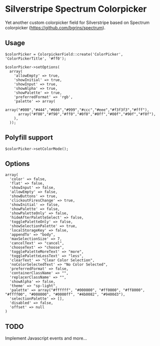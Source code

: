 # Silverstripe Spectrum Colorpicker
Yet another custom colorpicker field for Silverstripe based on Spectrum colorpicker (https://github.com/bgrins/spectrum).

## Usage
```
$colorPicker = ColorpickerField::create('ColorPicker', 'ColorPickerTitle', '#ff0');

$colorPicker->setOptions(
  array(
    'allowEmpty' => true,
    'showInitial' => true,
    'showInput' => true,
    'showAlpha' => true,
    'showPalette' => true,
    'preferredFormat' => 'rgb',
    'palette' => array(
      array("#000","#444","#666","#999","#ccc","#eee","#f3f3f3","#fff"),
      array("#f00","#f90","#ff0","#0f0","#0ff","#00f","#90f","#f0f"),
    ),
  ));
```
            
## Polyfill support
`$colorPicker->setColorMode();`

## Options
```
array(
  'color' => false,
  'flat' => false,
  'showInput' => false,
  'allowEmpty' => false,
  'showButtons' => true,
  'clickoutFiresChange' => true,
  'showInitial' => false,
  'showPalette' => false,
  'showPaletteOnly' => false,
  'hideAfterPaletteSelect' => false,
  'togglePaletteOnly' => false,
  'showSelectionPalette' => true,
  'localStorageKey' => false,
  'appendTo' => "body",
  'maxSelectionSize' => 7,
  'cancelText' => "cancel",
  'chooseText' => "choose",
  'togglePaletteMoreText' => "more",
  'togglePaletteLessText' => "less",
  'clearText' => "Clear Color Selection",
  'noColorSelectedText' => "No Color Selected",
  'preferredFormat' => false,
  'containerClassName' => "",
  'replacerClassName' => "",
  'showAlpha' => false,
  'theme' => "sp-light",
  'palette' => array("#ffffff", "#000000", "#ff0000", "#ff8000", "#ffff00", "#008000", "#0000ff", "#4b0082", "#9400d3"),
  'selectionPalette' => [],
  'disabled' => false,
  'offset' => null
)
```
## TODO
Implement Javascript events and more...
